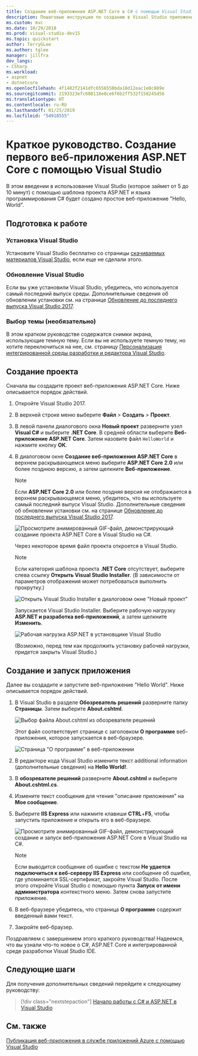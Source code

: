 ```yaml
---
title: Создание веб-приложения ASP.NET Core в C# с помощью Visual Studio
description: Пошаговые инструкции по созданию в Visual Studio приложения Hello World на C# и ASP.NET Core
ms.custom: mvc
ms.date: 10/29/2018
ms.prod: visual-studio-dev15
ms.topic: quickstart
author: TerryGLee
ms.author: tglee
manager: jillfra
dev_langs:
- CSharp
ms.workload:
- aspnet
- dotnetcore
ms.openlocfilehash: 4f1482f2141dfc6556550bda18d12eac1e0c889e
ms.sourcegitcommit: 2193323efc608118e0ce6f6b2ff532f158245d56
ms.translationtype: HT
ms.contentlocale: ru-RU
ms.lasthandoff: 01/25/2019
ms.locfileid: "54918555"
---
```

# <a name="quickstart-use-visual-studio-to-create-your-first-aspnet-core-web-app"></a>Краткое руководство. Создание первого веб-приложения ASP.NET Core с помощью Visual Studio

В этом введении в использование Visual Studio (которое займет от 5 до 10 минут) с помощью шаблона проекта ASP.NET и языка программирования C# будет создано простое веб-приложение "Hello, World".

## <a name="before-you-begin"></a>Подготовка к работе

### <a name="install-visual-studio"></a>Установка Visual Studio

Установите Visual Studio бесплатно со страницы [скачиваемых материалов Visual Studio](https://visualstudio.microsoft.com/downloads/?utm_medium=microsoft&utm_source=docs.microsoft.com&utm_campaign=button+cta&utm_content=download+vs2017), если еще не сделали этого.

### <a name="update-visual-studio"></a>Обновление Visual Studio

Если вы уже установили Visual Studio, убедитесь, что используется самый последний выпуск среды. Дополнительные сведения об обновлении установки см. на странице [Обновление до последнего выпуска Visual Studio 2017](../install/update-visual-studio.md).

### <a name="choose-your-theme-optional"></a>Выбор темы (необязательно)

В этом кратком руководстве содержатся снимки экрана, использующие темную тему. Если вы не используете темную тему, но хотите переключиться на нее, см. страницу [Персонализация интегрированной среды разработки и редактора Visual Studio](quickstart-personalize-the-ide.md).

## <a name="create-a-project"></a>Создание проекта

Сначала вы создадите проект веб-приложения ASP.NET Core. Ниже описывается порядок действий.

1. Откройте Visual Studio 2017.

1. В верхней строке меню выберите **Файл** > **Создать** > **Проект**.

1. В левой панели диалогового окна **Новый проект** разверните узел **Visual C#** и выберите **.NET Core**. В средней области выберите **Веб-приложение ASP.NET Core**. Затем назовите файл `HelloWorld` и нажмите кнопку **ОК**.

1. В диалоговом окне **Создание веб-приложения ASP.NET Core** в верхнем раскрывающемся меню выберите **ASP.NET Core 2.0** или более позднюю версию, а затем щелкните **Веб-приложение**.

   > [!NOTE]
   > Если **ASP.NET Core 2.0** или более поздняя версия не отображается в верхнем раскрывающемся меню, убедитесь, что вы используете самый последний выпуск Visual Studio. Дополнительные сведения об обновлении установки см. на странице [Обновление до последнего выпуска Visual Studio 2017](../install/update-visual-studio.md).

   ![Просмотрите анимированный GIF-файл, демонстрирующий создание проекта ASP.NET Core в Visual Studio на C#.](../ide/media/csharp-aspnet-animated-create-project.gif)

   Через некоторое время файл проекта откроется в Visual Studio.

   > [!NOTE]
   > Если категория шаблона проекта **.NET Core** отсутствует, выберите слева ссылку **Открыть Visual Studio Installer**. (В зависимости от параметров отображения может потребоваться выполнить прокрутку.)
   >
   > ![Открыть Visual Studio Installer в диалоговом окне "Новый проект"](../ide/media/open-visual-studio-installer.png)
   >
   > Запускается Visual Studio Installer. Выберите рабочую нагрузку **ASP.NET и разработка веб-приложений**, а затем щелкните **Изменить**.
   >
   > ![Рабочая нагрузка ASP.NET в установщике Visual Studio](../ide/media/quickstart-aspnet-workload.png)
   >
   > (Возможно, перед тем как продолжить установку рабочей нагрузки, придется закрыть Visual Studio.)

## <a name="create-and-run-the-app"></a>Создание и запуск приложения

Далее вы создадите и запустите веб-приложение "Hello World". Ниже описывается порядок действий.

1. В Visual Studio в разделе **Обозреватель решений** разверните папку **Страницы**. Затем выберите **About.cshtml**.

   ![Выбор файла About.cshtml из обозревателя решений](../ide/media/csharp-aspnet-about-page-html-file.png)

   Этот файл соответствует странице с заголовком **О программе** веб-приложения, которое запускается в веб-браузере.

   ![Страница "О программе" в веб-приложении](../ide/media/csharp-aspnet-about-page.png)

1. В редакторе кода Visual Studio измените текст additional information (дополнительные сведения) на **Hello World!**.

1. В **обозревателе решений** разверните **About.cshtml** и выберите **About.cshtml.cs**.

1. Измените текст сообщения для чтения "описание приложения" на **Мое сообщение**.

1. Выберите **IIS Express** или нажмите клавиши **CTRL**+**F5**, чтобы запустить приложение и открыть его в веб-браузере.

   ![Просмотрите анимированный GIF-файл, демонстрирующий создание и запуск веб-приложения ASP.NET Core в Visual Studio на C#.](../ide/media/csharp-aspnet-animated-hello-world.gif)

   > [!NOTE]
   > Если выводится сообщение об ошибке с текстом **Не удается подключиться к веб-серверу IIS Express** или сообщение об ошибке, где упоминается SSL-сертификат, закройте Visual Studio. После этого откройте Visual Studio с помощью пункта **Запуск от имени администратора** контекстного меню. Затем снова запустите приложение.

1. В веб-браузере убедитесь, что страница **О программе** содержит введенный вами текст.

1. Закройте веб-браузер.

Поздравляем с завершением этого краткого руководства! Надеемся, что вы узнали что-то новое о C#, ASP.NET Core и интегрированной среде разработки Visual Studio IDE.

## <a name="next-steps"></a>Следующие шаги

Для получения дополнительных сведений перейдите к следующему руководству:

> [!div class="nextstepaction"]
> [Начало работы с C# и ASP.NET в Visual Studio](../get-started/csharp/tutorial-aspnet-core.md)

## <a name="see-also"></a>См. также

[Публикация веб-приложения в службе приложений Azure с помощью Visual Studio](../deployment/quickstart-deploy-to-azure.md)
